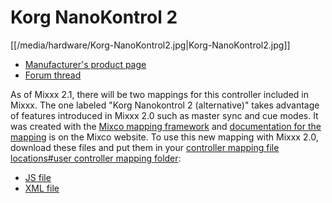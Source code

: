 # Korg NanoKontrol 2

[[/media/hardware/Korg-NanoKontrol2.jpg|Korg-NanoKontrol2.jpg]]

  - [Manufacturer's product
    page](http://www.korg.com/us/products/controllers/nanokontrol2/)
  - [Forum thread](http://www.mixxx.org/forums/viewtopic.php?f=7&t=4759)

As of Mixxx 2.1, there will be two mappings for this controller included
in Mixxx. The one labeled "Korg Nanokontrol 2 (alternative)" takes
advantage of features introduced in Mixxx 2.0 such as master sync and
cue modes. It was created with the [Mixco mapping
framework](https://sinusoid.es/mixco/) and [documentation for the
mapping](https://sinusoid.es/mixco/script/korg_nanokontrol2.mixco.html)
is on the Mixco website. To use this new mapping with Mixxx 2.0,
download these files and put them in your [controller mapping file
locations\#user controller mapping
folder](controller-mapping-file-locations.md#user%20controller%20mapping%20folder):

  - [JS
    file](https://raw.githubusercontent.com/mixxxdj/mixxx/master/res/controllers/korg_nanokontrol2.mixco.output.js)
  - [XML
    file](https://raw.githubusercontent.com/mixxxdj/mixxx/master/res/controllers/korg_nanokontrol2.mixco.output.midi.xml)
